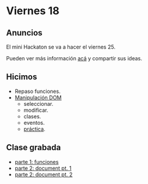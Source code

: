 # Viernes 18

## Anuncios

El mini Hackaton se va a hacer el viernes 25.

Pueden ver más información [acá](https://pad.riseup.net/p/comit-atos) y compartir sus ideas.

## Hicimos

- Repaso funciones.
- [Manipulación DOM](/apuntes/front/manipulacion-dom.md)
    - seleccionar.
    - modificar.
    - clases.
    - eventos.
    - [práctica](https://codepen.io/normanperrin/pen/YvJMqW?editors=1010).

## Clase grabada

- [parte 1: funciones](https://youtu.be/CioNzGJeJAw)
- [parte 2: document pt. 1](https://youtu.be/FBjkzM6sEiQ)
- [parte 2: document pt. 2](https://youtu.be/PdR9Hmo_UrM)

